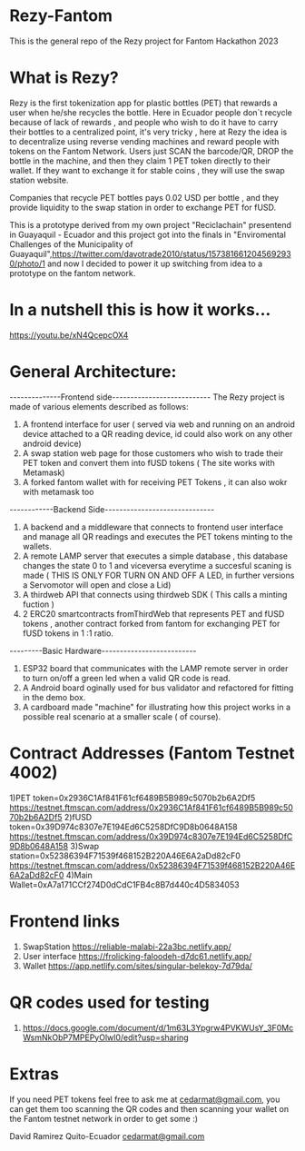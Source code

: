 # Rezy-Fantom
This is the general repo of the Rezy project for Fantom Hackathon 2023

# What is Rezy?
Rezy is the first tokenization app for plastic bottles (PET) that rewards a user when he/she recycles the bottle. Here in Ecuador people don`t recycle because of lack of rewards , and people who wish to do it have to carry their bottles to a centralized point, it's very tricky , here at Rezy the idea is to decentralize using reverse vending machines and reward people with tokens on the Fantom Network. Users just SCAN the barcode/QR, DROP the bottle in the machine, and then they claim  1 PET token directly to their wallet.
If they want to exchange it for stable coins , they will use the swap station website.

Companies that recycle PET bottles pays 0.02 USD per bottle , and they provide liquidity to the swap station in order to exchange PET for fUSD.

This is a prototype derived from my own project "Reciclachain" presentend in Guayaquil - Ecuador  and this project got into the finals in "Enviromental Challenges of the Municipality of Guayaquil",https://twitter.com/davotrade2010/status/1573816612045692930/photo/1 and now I decided to power it up switching from idea to a prototype on the fantom network.

# In a nutshell this is how it works...

https://youtu.be/xN4QcepcOX4

# General Architecture:
--------------Frontend side---------------------------
The Rezy project is made of various elements described as follows:
1) A frontend interface for user ( served via web and running on an android device attached to a QR reading device, id could also work on any other android device)
2) A swap station web page for those customers who wish to trade their PET token and convert them into fUSD tokens ( The site works with Metamask)
3) A forked fantom wallet with for receiving PET Tokens , it can also wokr with metamask too

------------Backend Side------------------------------
1) A backend and a middleware that connects to frontend user interface and manage all QR readings and executes the PET tokens minting to the wallets.
2) A remote LAMP server that executes a simple database , this database changes the state 0 to 1 and viceversa everytime a succesful scaning is made ( THIS IS ONLY FOR TURN ON AND OFF A LED, in further versions a Servomotor will open and close a Lid)
3) A thirdweb API that connects using thirdweb SDK ( This calls a minting fuction )
4) 2 ERC20 smartcontracts fromThirdWeb that represents PET and fUSD tokens , another contract forked from fantom for exchanging PET for fUSD tokens in 1 :1 ratio.

---------Basic Hardware--------------------------
1) ESP32 board that communicates with the LAMP remote server in order to turn on/off a green led when a valid QR code is read.
2) A Android board oginally used for bus validator and refactored for fitting in the demo box.
3) A cardboard made "machine" for illustrating how this project works in a possible real scenario at a smaller scale ( of course).

# Contract Addresses (Fantom Testnet 4002)
1)PET token=0x2936C1Af841F61cf6489B5B989c5070b2b6A2Df5      https://testnet.ftmscan.com/address/0x2936C1Af841F61cf6489B5B989c5070b2b6A2Df5
2)fUSD token=0x39D974c8307e7E194Ed6C5258DfC9D8b0648A158     https://testnet.ftmscan.com/address/0x39D974c8307e7E194Ed6C5258DfC9D8b0648A158
3)Swap station=0x52386394F71539f468152B220A46E6A2aDd82cF0   https://testnet.ftmscan.com/address/0x52386394F71539f468152B220A46E6A2aDd82cF0
4)Main Wallet=0xA7a171CCf274D0dCdC1FB4c8B7d440c4D5834053

# Frontend links
 1. SwapStation   https://reliable-malabi-22a3bc.netlify.app/
 2. User interface https://frolicking-faloodeh-d7dc61.netlify.app/
 3. Wallet  https://app.netlify.com/sites/singular-belekoy-7d79da/

# QR codes used for testing
1. https://docs.google.com/document/d/1m63L3Ypgrw4PVKWUsY_3F0McWsmNkObP7MPEPyOlwl0/edit?usp=sharing

# Extras
If you need PET tokens feel free to ask me at cedarmat@gmail.com, you can get them too scanning the QR codes and then scanning your wallet on the Fantom testnet network in order to get some :)

David Ramirez 
Quito-Ecuador
cedarmat@gmail.com


